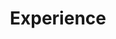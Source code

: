 ---
# An instance of the Experience widget.
# Documentation: https://wowchemy.com/docs/page-builder/
widget: experience

# This file represents a page section.
headless: true

# Order that this section appears on the page.
weight: 40

title: Experience
subtitle:

# Date format for experience
#   Refer to https://wowchemy.com/docs/customization/#date-format
date_format: Jan 2006

# Experiences.
#   Add/remove as many `experience` items below as you like.
#   Required fields are `title`, `company`, and `date_start`.
#   Leave `date_end` empty if it's your current employer.
#   Begin multi-line descriptions with YAML's `|2-` multi-line prefix.
experience:
  - title: Operations and Production 
    company: AL Construction
    company_url: ''
    company_logo:
    location: Texas
    date_start: '2020-01-10'
    date_end: ''
    description: |2-
        Responsibilities include:
        
        * Analyzed financial statements, and business summary reports, to attain data based on budget and duration which increased revenue by 7%
        * Created and maintained company website on Squarespace which resulted in a 50% increase in interest for the company 
        * Maintained and built relationships with 20+ employees, providing exceptional customer service translated to increased employee retention
        
  - title: Senior Residental Assistant
    company: St. Edwards University
    company_url: ''
    company_logo:
    location: Texas
    date_start: '2019-08-25'
    date_end: '2021-05-16'
    description: |2-
        Responsibilities include:
        
        * Built connections with team members through effective communication and collaboration on 6 projects while delivering impact in a goal-oriented environment
        * Established key building processes to help the team operate more effectively reducing avg time of work order by 86% 
        * Partnered with student health center and offices across campus in cross functional education projects for 400+ residents
        *Generate reports on Excel to conduct trend analysis for resident programs, identifying niche trends and pain points to optimize organic growth of programs from 13% to 20% in a span of 1 month
        
  - title: Residental Assistant
    company: St. Edwards University
    company_url: ''
    company_logo: 
    location: Texas
    date_start: '2018-08-01'
    date_end: '2019-05-16'
    description: ''

design:
  columns: '2'
---